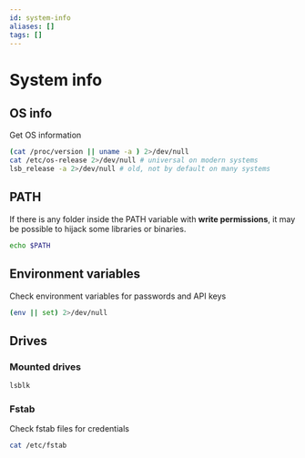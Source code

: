 ```yaml
---
id: system-info
aliases: []
tags: []
---
```



# System info

## OS info

Get OS information

```sh
(cat /proc/version || uname -a ) 2>/dev/null
cat /etc/os-release 2>/dev/null # universal on modern systems
lsb_release -a 2>/dev/null # old, not by default on many systems
```

## PATH

If there is any folder inside the PATH variable with **write permissions**,
it may be possible to hijack some libraries or binaries.

```sh
echo $PATH
```

## Environment variables

Check environment variables for passwords and API keys

```sh
(env || set) 2>/dev/null
```

## Drives

### Mounted drives

```sh
lsblk
```

### Fstab

Check fstab files for credentials

```sh
cat /etc/fstab
```
